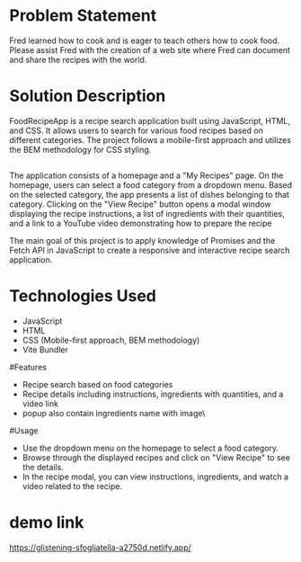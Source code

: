 # Problem Statement
Fred learned how to cook and is eager to teach others how to cook food. Please assist Fred with the creation of a web site where Fred can document and share the recipes with the world.

# Solution Description
FoodRecipeApp is a recipe search application built using JavaScript, HTML, and CSS. It allows users to search for various food recipes based on different categories. The project follows a mobile-first approach and utilizes the BEM methodology for CSS styling.

##
The application consists of a homepage and a "My Recipes" page. On the homepage, users can select a food category from a dropdown menu. Based on the selected category, the app presents a list of dishes belonging to that category. Clicking on the "View Recipe" button opens a modal window displaying the recipe instructions, a list of ingredients with their quantities, and a link to a YouTube video demonstrating how to prepare the recipe

The main goal of this project is to apply knowledge of Promises and the Fetch API in JavaScript to create a responsive and interactive recipe search application.

# Technologies Used
- JavaScript
- HTML
- CSS (Mobile-first approach, BEM methodology)
- Vite Bundler


#Features
- Recipe search based on food categories
- Recipe details including instructions, ingredients with quantities, and a video link
- popup also contain ingredients name with image\
  
#Usage
- Use the dropdown menu on the homepage to select a food category.
- Browse through the displayed recipes and click on "View Recipe" to see the details.
- In the recipe modal, you can view instructions, ingredients, and watch a video related to the recipe.
  
# demo link
https://glistening-sfogliatella-a2750d.netlify.app/
